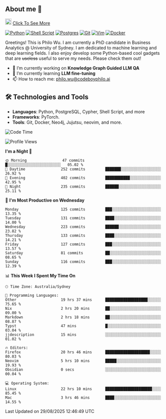 ## About me 🤗

<a href="#"><img src="https://media.giphy.com/media/hvRJCLFzcasrR4ia7z/giphy.gif" width="20px" height="20px"></a> [Click To See More](https://codeboyphilo.github.io)

[![Python](https://img.shields.io/badge/python-3670A0?style=for-the-badge&logo=python&logoColor=ffdd54)](#)
[![Shell Script](https://img.shields.io/badge/shell_script-%23121011.svg?style=for-the-badge&logo=gnu-bash&logoColor=white)](#)
[![Postgres](https://img.shields.io/badge/postgres-%23316192.svg?style=for-the-badge&logo=postgresql&logoColor=white)](#)
[![Git](https://img.shields.io/badge/git-%23F05033.svg?style=for-the-badge&logo=git&logoColor=white)](#)
[![Vim](https://img.shields.io/badge/VIM-%2311AB00.svg?style=for-the-badge&logo=vim&logoColor=white)](#)
[![Docker](https://img.shields.io/badge/docker-%230db7ed.svg?style=for-the-badge&logo=docker&logoColor=white)](#)

Greetings! This is Philo Wu. I am currently a PhD candidate in Business Analytics \@ University of Sydney. I am dedicated to machine learning and deep learning fields. I also enjoy develop some Python-based cool gadgets that are ~~useless~~ useful to serve my needs. Please check them out!

- 🔭 I’m currently working on **Knowledge Graph Guided LLM QA**
- 🌱 I’m currently learning **LLM fine-tuning**
- 📫 How to reach me: philo.wu@codeboyphilo.ai

## 🛠 Technologies and Tools
- **Languages**: Python, PostgreSQL, Cypher, Shell Script, and more
- **Frameworks**: PyTorch.
- **Tools**: Git, Docker, Neo4j, Jujutsu, neovim, and more.

<!--START_SECTION:waka-->
![Code Time](http://img.shields.io/badge/Code%20Time-1%2C056%20hrs%2049%20mins-blue)

![Profile Views](http://img.shields.io/badge/Profile%20Views-16-blue)

**I'm a Night 🦉** 

```text
🌞 Morning                47 commits          █░░░░░░░░░░░░░░░░░░░░░░░░   05.02 % 
🌆 Daytime                252 commits         ███████░░░░░░░░░░░░░░░░░░   26.92 % 
🌃 Evening                402 commits         ███████████░░░░░░░░░░░░░░   42.95 % 
🌙 Night                  235 commits         ██████░░░░░░░░░░░░░░░░░░░   25.11 % 
```
📅 **I'm Most Productive on Wednesday** 

```text
Monday                   125 commits         ███░░░░░░░░░░░░░░░░░░░░░░   13.35 % 
Tuesday                  131 commits         ████░░░░░░░░░░░░░░░░░░░░░   14.00 % 
Wednesday                223 commits         ██████░░░░░░░░░░░░░░░░░░░   23.82 % 
Thursday                 133 commits         ████░░░░░░░░░░░░░░░░░░░░░   14.21 % 
Friday                   127 commits         ███░░░░░░░░░░░░░░░░░░░░░░   13.57 % 
Saturday                 81 commits          ██░░░░░░░░░░░░░░░░░░░░░░░   08.65 % 
Sunday                   116 commits         ███░░░░░░░░░░░░░░░░░░░░░░   12.39 % 
```


📊 **This Week I Spent My Time On** 

```text
🕑︎ Time Zone: Australia/Sydney

💬 Programming Languages: 
Other                    19 hrs 37 mins      ███████████████████░░░░░░   75.65 % 
Nix                      2 hrs 20 mins       ██░░░░░░░░░░░░░░░░░░░░░░░   09.00 % 
Markdown                 2 hrs 18 mins       ██░░░░░░░░░░░░░░░░░░░░░░░   08.87 % 
Typst                    47 mins             █░░░░░░░░░░░░░░░░░░░░░░░░   03.04 % 
jjdescription            15 mins             ░░░░░░░░░░░░░░░░░░░░░░░░░   01.02 % 

🔥 Editors: 
Firefox                  20 hrs 46 mins      ████████████████████░░░░░   80.03 % 
Neovim                   5 hrs 10 mins       █████░░░░░░░░░░░░░░░░░░░░   19.93 % 
Obsidian                 0 secs              ░░░░░░░░░░░░░░░░░░░░░░░░░   00.04 % 

💻 Operating System: 
Linux                    22 hrs 10 mins      █████████████████████░░░░   85.45 % 
Mac                      3 hrs 46 mins       ████░░░░░░░░░░░░░░░░░░░░░   14.55 % 
```


 Last Updated on 29/08/2025 12:46:49 UTC
<!--END_SECTION:waka-->
